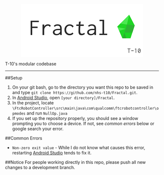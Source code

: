 <p align="center"><img src="markdown/fractal.png" align="center"/></p>

T-10's modular codebase
***
##Setup
1. On your git bash, go to the directory you want this repo to be saved in and type ```git clone https://github.com/nhs-t10/Fractal.git```.
2. In [Android Studio][Studio], open ```[your directory]/Fractal```.
3. In the project, locate ```\FtcRobotController\src\main\java\com\qualcomm\ftcrobotcontroller\opmodes``` and run ```NullOp.java```
4. If you set up the repository properly, you should see a window prompting you to choose a device. If not, see _common errors_ below or google search your error.

##Common Errors
+ ```Non-zero exit value``` - While I do not know what causes this error, restarting [Android Studio][Studio] tends to fix it.

##Notice
For people working directly in this repo, please push all new changes to a development branch.

[Studio]:http://developer.android.com/tools/studio/index.html
